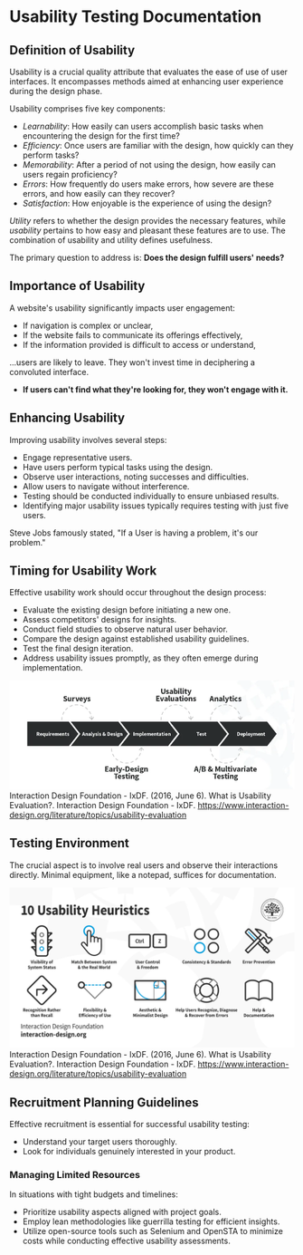 # Usability Testing Documentation

## Definition of Usability
Usability is a crucial quality attribute that evaluates the ease of use of user interfaces. It encompasses methods aimed at enhancing user experience during the design phase.

Usability comprises five key components:
- *Learnability*: How easily can users accomplish basic tasks when encountering the design for the first time?
- *Efficiency*: Once users are familiar with the design, how quickly can they perform tasks?
- *Memorability*: After a period of not using the design, how easily can users regain proficiency?
- *Errors*: How frequently do users make errors, how severe are these errors, and how easily can they recover?
- *Satisfaction*: How enjoyable is the experience of using the design?

*Utility* refers to whether the design provides the necessary features, while *usability* pertains to how easy and pleasant these features are to use. The combination of usability and utility defines usefulness.

The primary question to address is: **Does the design fulfill users' needs?**

## Importance of Usability
A website's usability significantly impacts user engagement:
- If navigation is complex or unclear,
- If the website fails to communicate its offerings effectively,
- If the information provided is difficult to access or understand,

...users are likely to leave. They won't invest time in deciphering a convoluted interface.

- **If users can't find what they're looking for, they won't engage with it.**

## Enhancing Usability
Improving usability involves several steps:
- Engage representative users.
- Have users perform typical tasks using the design.
- Observe user interactions, noting successes and difficulties.
- Allow users to navigate without interference.
- Testing should be conducted individually to ensure unbiased results.
- Identifying major usability issues typically requires testing with just five users.

Steve Jobs famously stated, "If a User is having a problem, it's our problem."

## Timing for Usability Work
Effective usability work should occur throughout the design process:
- Evaluate the existing design before initiating a new one.
- Assess competitors' designs for insights.
- Conduct field studies to observe natural user behavior.
- Compare the design against established usability guidelines.
- Test the final design iteration.
- Address usability issues promptly, as they often emerge during implementation.

![alt text](image.png)
Interaction Design Foundation - IxDF. (2016, June 6). What is Usability Evaluation?. Interaction Design Foundation - IxDF. https://www.interaction-design.org/literature/topics/usability-evaluation

## Testing Environment
The crucial aspect is to involve real users and observe their interactions directly. Minimal equipment, like a notepad, suffices for documentation.

![alt text](image-1.png)
Interaction Design Foundation - IxDF. (2016, June 6). What is Usability Evaluation?. Interaction Design Foundation - IxDF. https://www.interaction-design.org/literature/topics/usability-evaluation

## Recruitment Planning Guidelines
Effective recruitment is essential for successful usability testing:
- Understand your target users thoroughly.
- Look for individuals genuinely interested in your product.

### Managing Limited Resources
In situations with tight budgets and timelines:
- Prioritize usability aspects aligned with project goals.
- Employ lean methodologies like guerrilla testing for efficient insights.
- Utilize open-source tools such as Selenium and OpenSTA to minimize costs while conducting effective usability assessments.